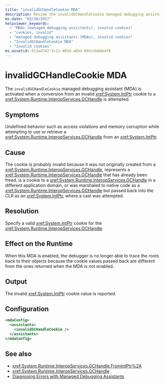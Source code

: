 ```yaml
---
title: "invalidGCHandleCookie MDA"
description: Review the invalidGCHandleCookie managed debugging assistant (MDA), which is activated when a conversion from an invalid IntPtr cookie to a GCHandle is tried.
ms.date: "03/30/2017"
helpviewer_keywords: 
  - "MDAs (managed debugging assistants), invalid cookies"
  - "cookies, invalid"
  - "managed debugging assistants (MDAs), invalid cookies"
  - "InvalidGCHandleCookie MDA"
  - "invalid cookies"
ms.assetid: 613ad742-3c11-401d-a6b3-893ceb8de4f8
---
```

# invalidGCHandleCookie MDA
The `invalidGCHandleCookie` managed debugging assistant (MDA) is activated when a conversion from an invalid <xref:System.IntPtr> cookie to a <xref:System.Runtime.InteropServices.GCHandle> is attempted.  
  
## Symptoms  
 Undefined behavior such as access violations and memory corruption while attempting to use or retrieve a <xref:System.Runtime.InteropServices.GCHandle> from an <xref:System.IntPtr>.  
  
## Cause  
 The cookie is probably invalid because it was not originally created from a <xref:System.Runtime.InteropServices.GCHandle>, represents a <xref:System.Runtime.InteropServices.GCHandle> that has already been freed, is a cookie to a <xref:System.Runtime.InteropServices.GCHandle> in a different application domain, or was marshaled to native code as a <xref:System.Runtime.InteropServices.GCHandle> but passed back into the CLR as an <xref:System.IntPtr>, where a cast was attempted.  
  
## Resolution  
 Specify a valid <xref:System.IntPtr> cookie for the <xref:System.Runtime.InteropServices.GCHandle>.  
  
## Effect on the Runtime  
 When this MDA is enabled, the debugger is no longer able to trace the roots back to their objects because the cookie values passed back are different from the ones returned when the MDA is not enabled.  
  
## Output  
 The invalid <xref:System.IntPtr> cookie value is reported.  
  
## Configuration  
  
```xml  
<mdaConfig>  
  <assistants>  
    <invalidGCHandleCookie />  
  </assistants>  
</mdaConfig>  
```  
  
## See also

- <xref:System.Runtime.InteropServices.GCHandle.FromIntPtr%2A>
- <xref:System.Runtime.InteropServices.GCHandle>
- [Diagnosing Errors with Managed Debugging Assistants](diagnosing-errors-with-managed-debugging-assistants.md)
